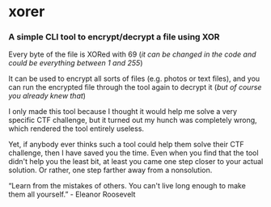 # xorer

### A simple CLI tool to encrypt/decrypt a file using XOR
Every byte of the file is XORed with 69 (_it can be changed in the code and could be everything between 1 and 255_)

It can be used to encrypt all sorts of files (e.g. photos or text files), and you can run the encrypted file through the tool again to decrypt it (_but of course you already knew that_)

I only made this tool because I thought it would help me solve a very specific CTF challenge, but it turned out my hunch was completely wrong, which rendered the tool entirely useless.


Yet, if anybody ever thinks such a tool could help them solve their CTF challenge, then I have saved you the time. Even when you find that the tool didn't help you the least bit, at least you came one step closer to your actual solution. Or rather, one step farther away from a nonsolution.

“Learn from the mistakes of others. You can't live long enough to make them all yourself.” - Eleanor Roosevelt

